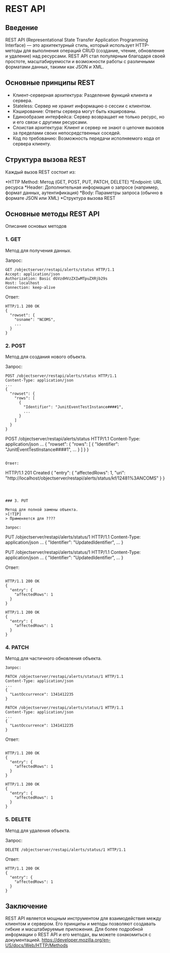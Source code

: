 # REST API

## Введение
REST API (Representational State Transfer Application Programming Interface) — это архитектурный стиль, который использует HTTP-методы для выполнения операций CRUD (создание, чтение, обновление и удаление) над ресурсами. REST API стал популярным благодаря своей простоте, масштабируемости и возможности работы с различными форматами данных, такими как JSON и XML.

## Основные принципы REST

* Клиент-серверная архитектура: Разделение функций клиента и сервера.
* Stateless: Сервер не хранит информацию о сессии с клиентом.
* Кэширование: Ответы сервера могут быть кэшированы.
* Единообразие интерфейса: Сервер возвращает не только ресурс, но и его связи с другими ресурсами.
* Слоистая архитектура: Клиент и сервер не знают о цепочке вызовов за пределами своих непосредственных соседей.
* Код по требованию: Возможность передачи исполняемого кода от сервера клиенту.

## Структура вызова REST

Каждый вызов REST состоит из:

*HTTP Method: Метод (GET, POST, PUT, PATCH, DELETE)
*Endpoint: URL ресурса
*Header: Дополнительная информация о запросе (например, формат данных, аутентификация)
*Body: Параметры запроса (обычно в формате JSON или XML)
*Структура вызова REST

## Основные методы REST API
Описание основых методов
### 1. GET
Метод для получения данных.

Запрос:
``` 
GET /objectserver/restapi/alerts/status HTTP/1.1
Accept: application/json
Authorization: Basic dGVzdHVzZXIwMTpuZXRjb29s
Host: localhost
Connection: keep-alive
```
            
Ответ:

```
HTTP/1.1 200 OK
{
  "rowset": {
    "osname": "NCOMS",
    ...
  }
}
```                   

                
### 2. POST
Метод для создания нового объекта.

Запрос:

```
POST /objectserver/restapi/alerts/status HTTP/1.1
Content-Type: application/json
...
{
  "rowset": {
    "rows": [
      {
        "Identifier": "JunitEventTestInstance####1",
        ...
      }
    ]
  }
}
```                    
POST /objectserver/restapi/alerts/status HTTP/1.1
Content-Type: application/json
...
{
  "rowset": {
    "rows": [
      {
        "Identifier": "JunitEventTestInstance####1",
        ...
      }
    ]
  }
}
```

Ответ:
``` 
HTTP/1.1 201 Created
{
  "entry": {
    "affectedRows": 1,
    "uri": "http://localhost/objectserver/restapi/alerts/status/kf/12481%3ANCOMS"
  }
}
```                    


                
### 3. PUT

Метод для полной замены объекта.
>[!TIP]
> Применяется для ????

Запрос:
``` 
 
PUT /objectserver/restapi/alerts/status/1 HTTP/1.1
Content-Type: application/json
...
{
  "Identifier": "UpdatedIdentifier",
  ...
}
                    
PUT /objectserver/restapi/alerts/status/1 HTTP/1.1
Content-Type: application/json
...
{
  "Identifier": "UpdatedIdentifier",
  ...
}

                
Ответ:

```
 
HTTP/1.1 200 OK
{
  "entry": {
    "affectedRows": 1
  }
}
                    
HTTP/1.1 200 OK
{
  "entry": {
    "affectedRows": 1
  }
}

```                
### 4. PATCH
Метод для частичного обновления объекта.


``` 
Запрос:
 
PATCH /objectserver/restapi/alerts/status/1 HTTP/1.1
Content-Type: application/json
...
{
  "LastOccurrence": 1341412235
}
                    
PATCH /objectserver/restapi/alerts/status/1 HTTP/1.1
Content-Type: application/json
...
{
  "LastOccurrence": 1341412235
}
``` 
                
Ответ:
``` 
 
HTTP/1.1 200 OK
{
  "entry": {
    "affectedRows": 1
  }
}
                    
HTTP/1.1 200 OK
{
  "entry": {
    "affectedRows": 1
  }
}
``` 
                
### 5. DELETE
Метод для удаления объекта.

Запрос:

``` 
DELETE /objectserver/restapi/alerts/status/1 HTTP/1.1
``` 
                
Ответ:

``` 
HTTP/1.1 200 OK
{
  "entry": {
    "affectedRows": 1
  }
}
``` 
                
## Заключение

REST API является мощным инструментом для взаимодействия между клиентом и сервером. 
Его принципы и методы позволяют создавать гибкие и масштабируемые приложения. 
Для более подробной информации о REST API и его методах, вы можете ознакомиться с документацией.
https://developer.mozilla.org/en-US/docs/Web/HTTP/Methods
